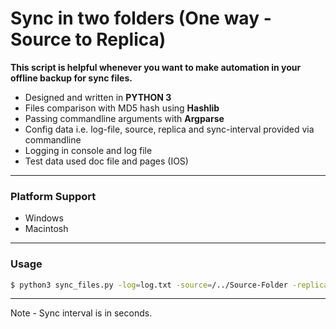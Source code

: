 # Sync in two folders (One way - Source to Replica)




**This script is helpful whenever you want to make automation in your offline backup for sync files.**


- Designed and written in **PYTHON 3**
- Files comparison with MD5 hash using **Hashlib**
- Passing commandline arguments with **Argparse**
- Config data i.e. log-file, source, replica and sync-interval provided via commandline
- Logging in console and log file
- Test data used doc file and pages (IOS)


---
### Platform Support
- Windows
- Macintosh

---
### Usage
```sh
$ python3 sync_files.py -log=log.txt -source=/../Source-Folder -replica=/../Replica-Folder -sync_interval=3
```
---
Note - Sync interval is in seconds.
